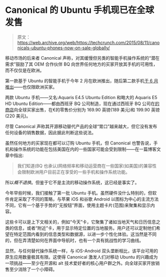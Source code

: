 # Canonical 的 Ubuntu 手机现已在全球发售 

> 原文：<https://web.archive.org/web/https://techcrunch.com/2015/08/11/canonicals-ubuntu-phones-now-on-sale-globally/>

移动市场的后来者 Canonical 声称，对其缓慢但另类的智能手机操作系统的“潜在需求”鼓励了其 OEM 合作伙伴 BQ 向世界任何地方的买家开放其手机的可用性，而不仅仅是在欧洲。

第一款基于 Ubuntu 的智能手机于今年 2 月在欧洲推出，随后第二款手机[于 6 月推出](https://web.archive.org/web/20221208212956/https://beta.techcrunch.com/2015/06/02/bq-and-canonical-launch-their-second-underwhelming-ubuntu-phone/)——也仅限欧洲买家。

两款 Ubuntu 手机——又名:Aquaris E4.5 Ubuntu Edition 和略大的 Aquaris E5 HD Ubuntu Edition——都由西班牙 BQ 公司制造，现在通过西班牙 BQ 公司在[的商店](https://web.archive.org/web/20221208212956/http://store.bq.com/gl/)向全球买家出售，在€的零售价分别为 169.90 英镑(189 美元)和 199.90 英镑(220 美元)。

尽管 Canonical 声称其开源移动替代产品的全球“胃口”越来越大，但它没有发布任何设备的销售数据，因此据此判断这些说法。

虽然任何地方的买家现在都可以订购 Ubuntu 手机，但 Canonical 也警告说，手机和操作系统的功能在包括美国在内的一些国家可能会受到限制——在一篇博客文章中指出:

> 我们知道(BQ 也承认)网络频率和移动运营商在一些国家(如美国)的兼容性会限制欧洲用户目前正在享受的一些手机和操作系统功能。

所以*概不退换*。但鉴于它不是主流的移动操作系统，这已经是事实了。

今年早些时候，我们接触了第一批 Ubuntu 手机。虽然硬件没什么特别的，但软件肯定采取了不同的策略，与苹果 iOS 和谷歌 Android 以图标为中心的主流方法不同，它有一个基于手势的“无按钮”界面，使用主题卡片(范围)来聚集和显示内容。

这些卡可以是上下文相关的，例如“今天”卡，它聚集了诸如当地天气和日历信息之类的信息，或者“附近”卡，用于显示特定位置的当地服务。用户还可以定制他们希望在特定范围内看到的信息类型和数据源，以进一步个性化体验。这当然是不同的，但在弄清楚如何在界面中导航时，也有一个具有挑战性的学习曲线。

显然，与任何替代操作系统一样，与 iOS-Android 双头垄断相比，该平台可用的原生应用数量极其有限。这使得 Canonical 激发人们对移动 Ubuntu 的兴趣成为一项挑战——至少在开源和 alt 技术爱好者的核心用户群之外。向全球买家开放销售至少消除了一个小障碍。